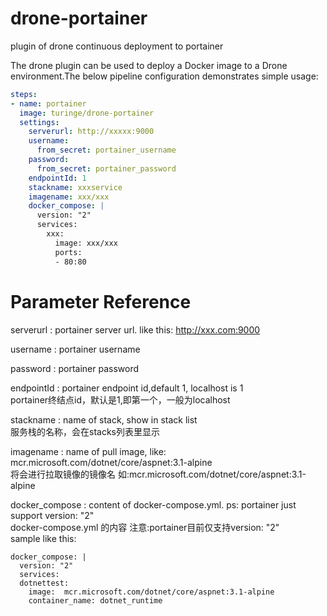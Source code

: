 # drone-portainer
 plugin of drone continuous deployment to portainer

The drone plugin can be used to deploy a Docker image to a Drone environment.The below pipeline configuration demonstrates simple usage:

```yaml
steps:
- name: portainer
  image: turinge/drone-portainer
  settings:
    serverurl: http://xxxxx:9000
    username: 
      from_secret: portainer_username
    password:
      from_secret: portainer_password
    endpointId: 1
    stackname: xxxservice
    imagename: xxx/xxx
    docker_compose: |
      version: "2"
      services:
        xxx:
          image: xxx/xxx
          ports:
          - 80:80
```
# Parameter Reference

serverurl
: portainer server url. like this: http://xxx.com:9000

username
: portainer username

password
: portainer password

endpointId
: portainer endpoint id,default 1, localhost is 1 <br> portainer终结点id，默认是1,即第一个，一般为localhost

stackname
: name of stack, show in stack list <br> 服务栈的名称，会在stacks列表里显示

imagename
: name of pull image, like: mcr.microsoft.com/dotnet/core/aspnet:3.1-alpine <br> 将会进行拉取镜像的镜像名 如:mcr.microsoft.com/dotnet/core/aspnet:3.1-alpine

docker_compose
: content of docker-compose.yml. ps: portainer just support version: "2" <br> docker-compose.yml 的内容 注意:portainer目前仅支持version: "2" <br>
sample like this:<br>
```
docker_compose: |
  version: "2"
  services:
  dotnettest:
    image:  mcr.microsoft.com/dotnet/core/aspnet:3.1-alpine
    container_name: dotnet_runtime
```

